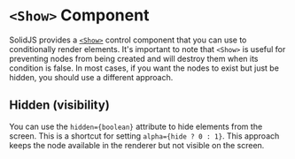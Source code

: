 # `<Show>` Component

SolidJS provides a [`<Show>`](https://docs.solidjs.com/reference/components/show) control component that you can use to conditionally render elements. It's important to note that `<Show>` is useful for preventing nodes from being created and will destroy them when its condition is false. In most cases, if you want the nodes to exist but just be hidden, you should use a different approach.

## Hidden (visibility)

You can use the `hidden={boolean}` attribute to hide elements from the screen. This is a shortcut for setting `alpha={hide ? 0 : 1}`. This approach keeps the node available in the renderer but not visible on the screen.
